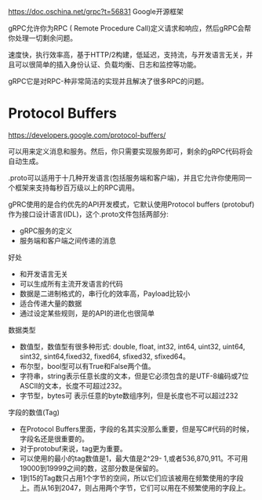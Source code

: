 https://doc.oschina.net/grpc?t=56831
Google开源框架

gRPC允许你为RPC ( Remote Procedure Call)定义请求和响应，然后gRPC会帮你处理一切剩余问题。

速度快，执行效率高，基于HTTP/2构建，低延迟，支持流，与开发语言无关，并且可以很简单的插入身份认证、负载均衡、日志和监控等功能。

gRPC它是对RPC-种非常简洁的实现并且解决了很多RPC的问题。



# Protocol Buffers

https://developers.google.com/protocol-buffers/

可以用来定义消息和服务。然后，你只需要实现服务即可，剩余的gRPC代码将会自动生成。

.proto可以适用于十几种开发语言(包括服务端和客户端)，并且它允许你使用同一
个框架来支持每秒百万级以上的RPC调用。

gPRC使用的是合约优先的API开发模式，它默认使用Protocol buffers (protobuf) 作为接口设计语言(IDL)，这个.proto文件包括两部分:
* gRPC服务的定义
* 服务端和客户端之间传递的消息

好处
* 和开发语言无关
* 可以生成所有主流开发语言的代码
* 数据是二进制格式的，串行化的效率高，Payload比较小 
* 适合传递大量的数据
* 通过设定某些规则，是的API的进化也很简单

数据类型
* 数值型，数值型有很多种形式: double, float, int32, int64, uint32, uint64, sint32, sint64,fixed32, fixed64, sfixed32, sfixed64。
* 布尔型，bool型可以有True和False两个值。
* 字符串，string表示任意长度的文本，但是它必须包含的是UTF-8编码或7位ASCII的文本，长度不可超过232。
* 字节型，bytes可 表示任意的byte数组序列，但是长度也不可以超过232


字段的数值(Tag)
* 在Protocol Buffers里面，字段的名其实没那么重要，但是写C#代码的时候，字段名还是很重要的。
* 对于protobuf来说，tag更为重要。
* 可以使用的最小的tag数值是1，最大值是2^29- 1,或者536,870,911。不可用19000到19999之间的数，这部分数是保留的。
* 1到15的Tag数只占用1个字节的空间，所以它们应该被用在频繁使用的字段上。而从16到2047，则占用两个字节，它们可以用在不频繁使用的字段上。






















